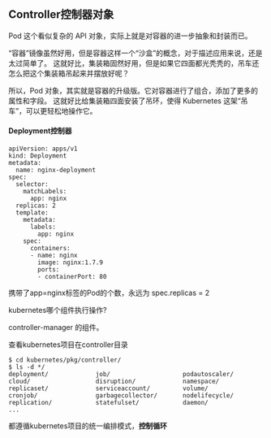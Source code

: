## Controller控制器对象
Pod 这个看似复杂的 API 对象，实际上就是对容器的进一步抽象和封装而已。

“容器”镜像虽然好用，但是容器这样一个“沙盒”的概念，对于描述应用来说，还是太过简单了。
这就好比，集装箱固然好用，但是如果它四面都光秃秃的，吊车还怎么把这个集装箱吊起来并摆放好呢？

所以，Pod 对象，其实就是容器的升级版。它对容器进行了组合，添加了更多的属性和字段。
这就好比给集装箱四面安装了吊环，使得 Kubernetes 这架“吊车”，可以更轻松地操作它。

#### Deployment控制器
```
apiVersion: apps/v1
kind: Deployment
metadata:
  name: nginx-deployment
spec:
  selector:
    matchLabels:
      app: nginx
  replicas: 2
  template:
    metadata:
      labels:
        app: nginx
    spec:
      containers:
      - name: nginx
        image: nginx:1.7.9
        ports:
        - containerPort: 80
```
携带了app=nginx标签的Pod的个数，永远为 spec.replicas = 2

kubernetes哪个组件执行操作?

controller-manager 的组件。

查看kubernetes项目在controller目录

```
$ cd kubernetes/pkg/controller/
$ ls -d */              
deployment/             job/                    podautoscaler/          
cloud/                  disruption/             namespace/              
replicaset/             serviceaccount/         volume/
cronjob/                garbagecollector/       nodelifecycle/          replication/            statefulset/            daemon/
...
```

都遵循kubernetes项目的统一编排模式，**控制循环**





